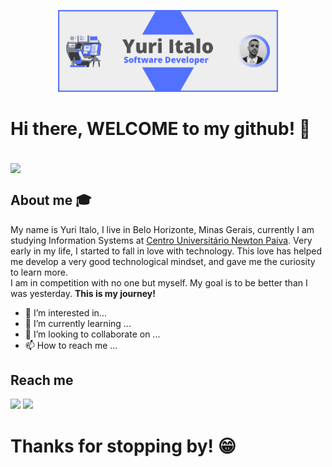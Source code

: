 <p align="center">
  <img src="https://github.com/yuri-italo/yuri-italo/blob/bf441bd850326bc21e0f15c6ee5c2e604c2f0c96/intro-card.png" width="70%">
</p>


<h1>Hi there, WELCOME to my github! 👋</h1>

<br><img align='center' src='https://user-images.githubusercontent.com/5713670/87202985-820dcb80-c2b6-11ea-9f56-7ec461c497c3.gif' width='100"'>

## About me :mortar_board:
My name is Yuri Italo, I live in Belo Horizonte, Minas Gerais, currently I am studying Information Systems at <a href="https://newtonpaiva.br">Centro Universitário Newton Paiva</a>. Very early in my life, I started to fall in love with technology. This love has helped me develop a very good technological mindset, and gave me the curiosity to learn more.<br> I am in competition with no one but myself. My goal is to be better than I was yesterday. **This is my journey!**

- 👀 I’m interested in...
- 🌱 I’m currently learning ...
- 💞️ I’m looking to collaborate on ...
- 📫 How to reach me ...

## Reach me 
[<img src="https://img.shields.io/badge/linkedin-%230077B5.svg?&style=for-the-badge&logo=linkedin&logoColor=white" />](https://www.linkedin.com/in/yuri-italo/)
[<img src = "https://img.shields.io/badge/instagram-%23E4405F.svg?&style=for-the-badge&logo=instagram&logoColor=white">](https://www.instagram.com/yuri_italo/)


<h1>Thanks for stopping by! 😁<h1>
